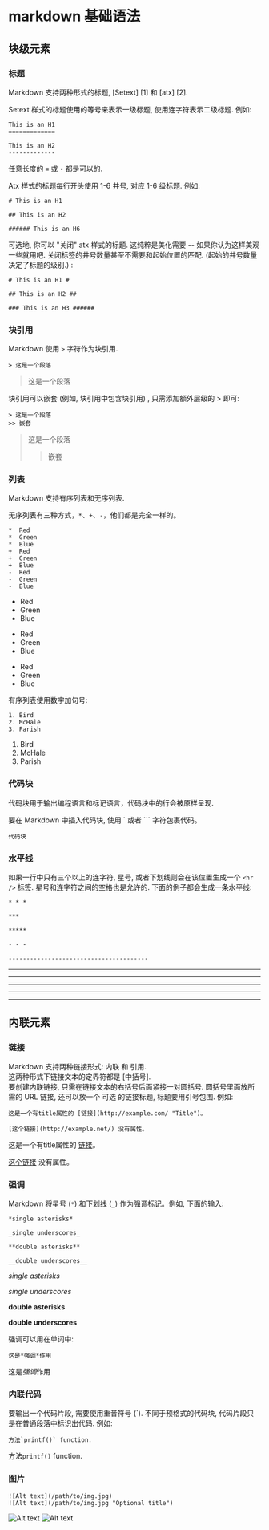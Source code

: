 # markdown 基础语法

## 块级元素  
### 标题
Markdown 支持两种形式的标题, [Setext] [1] 和 [atx] [2].  
   
Setext 样式的标题使用的等号来表示一级标题, 使用连字符表示二级标题. 例如:
```
This is an H1
=============

This is an H2
-------------
```  
任意长度的 `=` 或 `-` 都是可以的.  
  
Atx 样式的标题每行开头使用 1-6 井号, 对应 1-6 级标题. 例如:  
```
# This is an H1

## This is an H2

###### This is an H6
```
可选地, 你可以 "关闭" atx 样式的标题. 这纯粹是美化需要 -- 如果你认为这样美观一些就用吧. 关闭标签的井号数量甚至不需要和起始位置的匹配. (起始的井号数量决定了标题的级别.) :  
```
# This is an H1 #

## This is an H2 ##

### This is an H3 ######
```

### 块引用
Markdown 使用 `>` 字符作为块引用. 
```
> 这是一个段落
```
> 这是一个段落 

块引用可以嵌套 (例如, 块引用中包含块引用) , 只需添加额外层级的 > 即可:
```
> 这是一个段落
>> 嵌套
```
> 这是一个段落
>> 嵌套

### 列表
Markdown 支持有序列表和无序列表.  
  
无序列表有三种方式，`*`、`+`、`-`，他们都是完全一样的。  
```
*  Red
*  Green
*  Blue
+  Red
+  Green
+  Blue
-  Red
-  Green
-  Blue
```
*  Red
*  Green
*  Blue
+  Red
+  Green
+  Blue
-  Red
-  Green
-  Blue  

有序列表使用数字加句号:
```
1. Bird
2. McHale
3. Parish
```
1. Bird
2. McHale
3. Parish

### 代码块
代码块用于输出编程语言和标记语言，代码块中的行会被原样呈现.  
  
要在 Markdown 中插入代码块, 使用 ` 或者 ``` 字符包裹代码。
```
代码块
``` 

### 水平线
如果一行中只有三个以上的连字符, 星号, 或者下划线则会在该位置生成一个 `<hr />` 标签. 星号和连字符之间的空格也是允许的. 下面的例子都会生成一条水平线:
```
* * *

***

*****

- - -

---------------------------------------
```
* * *

***

*****

- - -

---------------------------------------

## 内联元素
### 链接
Markdown 支持两种链接形式: 内联 和 引用.  
这两种形式下链接文本的定界符都是 [中括号].  
要创建内联链接, 只需在链接文本的右括号后面紧接一对圆括号. 圆括号里面放所需的 URL 链接, 还可以放一个 可选 的链接标题, 标题要用引号包围. 例如:  
```
这是一个有title属性的 [链接](http://example.com/ "Title")。

[这个链接](http://example.net/) 没有属性。
```
这是一个有title属性的 [链接](http://example.com/ "Title")。

[这个链接](http://example.net/) 没有属性。

### 强调
Markdown 将星号 (`*`) 和下划线 (`_`) 作为强调标记。例如, 下面的输入:
```
*single asterisks*

_single underscores_

**double asterisks**

__double underscores__
```
*single asterisks*

_single underscores_

**double asterisks**

__double underscores__

强调可以用在单词中:
```
这是*强调*作用
```
这是*强调*作用

### 内联代码
要输出一个代码片段, 需要使用重音符号 (`). 不同于预格式的代码块, 代码片段只是在普通段落中标识出代码. 例如:
```
方法`printf()` function.
```
方法`printf()` function.

### 图片
```
![Alt text](/path/to/img.jpg)
![Alt text](/path/to/img.jpg "Optional title")
```
![Alt text](/path/to/img.jpg)
![Alt text](/path/to/img.jpg "Optional title")